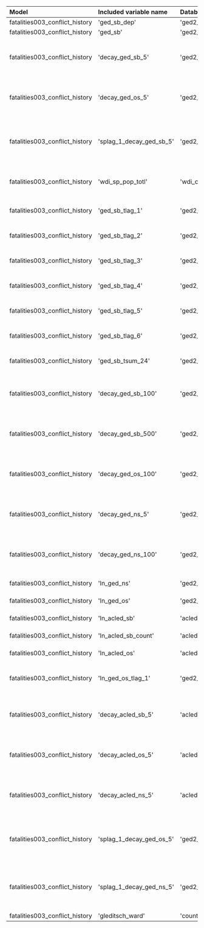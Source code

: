| Model                          | Included variable name   | Database variable name          | Transformations                                                                                                                     |
|:-------------------------------|:-------------------------|:--------------------------------|:------------------------------------------------------------------------------------------------------------------------------------|
| fatalities003_conflict_history | 'ged_sb_dep'             | 'ged2_cm.ged_sb_best_sum_nokgi' | ["'missing.fill'"]                                                                                                                  |
| fatalities003_conflict_history | 'ged_sb'                 | 'ged2_cm.ged_sb_best_sum_nokgi' | ["'missing.fill'"]                                                                                                                  |
| fatalities003_conflict_history | 'decay_ged_sb_5'         | 'ged2_cm.ged_sb_best_sum_nokgi' | ["'missing.replace_na'", "'temporal.decay'", "'temporal.time_since'", "'bool.gte'", "'missing.replace_na'"]                         |
| fatalities003_conflict_history | 'decay_ged_os_5'         | 'ged2_cm.ged_os_best_sum_nokgi' | ["'missing.replace_na'", "'temporal.decay'", "'temporal.time_since'", "'bool.gte'", "'missing.replace_na'"]                         |
| fatalities003_conflict_history | 'splag_1_decay_ged_sb_5' | 'ged2_cm.ged_sb_best_sum_nokgi' | ["'missing.replace_na'", "'spatial.countrylag'", "'temporal.decay'", "'temporal.time_since'", "'bool.gte'", "'missing.replace_na'"] |
| fatalities003_conflict_history | 'wdi_sp_pop_totl'        | 'wdi_cy.wdi_sp_pop_totl'        | ["'missing.replace_na'", "'missing.fill'", "'temporal.tlag'", "'missing.fill'"]                                                     |
| fatalities003_conflict_history | 'ged_sb_tlag_1'          | 'ged2_cm.ged_sb_best_sum_nokgi' | ["'missing.replace_na'", "'missing.fill'", "'temporal.tlag'"]                                                                       |
| fatalities003_conflict_history | 'ged_sb_tlag_2'          | 'ged2_cm.ged_sb_best_sum_nokgi' | ["'missing.replace_na'", "'missing.fill'", "'temporal.tlag'"]                                                                       |
| fatalities003_conflict_history | 'ged_sb_tlag_3'          | 'ged2_cm.ged_sb_best_sum_nokgi' | ["'missing.replace_na'", "'missing.fill'", "'temporal.tlag'"]                                                                       |
| fatalities003_conflict_history | 'ged_sb_tlag_4'          | 'ged2_cm.ged_sb_best_sum_nokgi' | ["'missing.replace_na'", "'missing.fill'", "'temporal.tlag'"]                                                                       |
| fatalities003_conflict_history | 'ged_sb_tlag_5'          | 'ged2_cm.ged_sb_best_sum_nokgi' | ["'missing.replace_na'", "'missing.fill'", "'temporal.tlag'"]                                                                       |
| fatalities003_conflict_history | 'ged_sb_tlag_6'          | 'ged2_cm.ged_sb_best_sum_nokgi' | ["'missing.replace_na'", "'missing.fill'", "'temporal.tlag'"]                                                                       |
| fatalities003_conflict_history | 'ged_sb_tsum_24'         | 'ged2_cm.ged_sb_best_sum_nokgi' | ["'missing.replace_na'", "'temporal.moving_sum'", "'missing.replace_na'"]                                                           |
| fatalities003_conflict_history | 'decay_ged_sb_100'       | 'ged2_cm.ged_sb_best_sum_nokgi' | ["'missing.replace_na'", "'temporal.decay'", "'temporal.time_since'", "'bool.gte'", "'missing.replace_na'"]                         |
| fatalities003_conflict_history | 'decay_ged_sb_500'       | 'ged2_cm.ged_sb_best_sum_nokgi' | ["'missing.replace_na'", "'temporal.decay'", "'temporal.time_since'", "'bool.gte'", "'missing.replace_na'"]                         |
| fatalities003_conflict_history | 'decay_ged_os_100'       | 'ged2_cm.ged_os_best_sum_nokgi' | ["'missing.replace_na'", "'temporal.decay'", "'temporal.time_since'", "'bool.gte'", "'missing.replace_na'"]                         |
| fatalities003_conflict_history | 'decay_ged_ns_5'         | 'ged2_cm.ged_ns_best_sum_nokgi' | ["'missing.replace_na'", "'temporal.decay'", "'temporal.time_since'", "'bool.gte'", "'missing.replace_na'"]                         |
| fatalities003_conflict_history | 'decay_ged_ns_100'       | 'ged2_cm.ged_ns_best_sum_nokgi' | ["'missing.replace_na'", "'temporal.decay'", "'temporal.time_since'", "'bool.gte'", "'missing.replace_na'"]                         |
| fatalities003_conflict_history | 'ln_ged_ns'              | 'ged2_cm.ged_ns_best_sum_nokgi' | ["'missing.replace_na'", "'missing.fill'", "'ops.ln'"]                                                                              |
| fatalities003_conflict_history | 'ln_ged_os'              | 'ged2_cm.ged_os_best_sum_nokgi' | ["'missing.replace_na'", "'missing.fill'", "'ops.ln'"]                                                                              |
| fatalities003_conflict_history | 'ln_acled_sb'            | 'acled2_cm.acled_sb_fat'        | ["'missing.replace_na'", "'missing.fill'", "'ops.ln'"]                                                                              |
| fatalities003_conflict_history | 'ln_acled_sb_count'      | 'acled2_cm.acled_sb_count'      | ["'missing.replace_na'", "'missing.fill'", "'ops.ln'"]                                                                              |
| fatalities003_conflict_history | 'ln_acled_os'            | 'acled2_cm.acled_os_fat'        | ["'missing.replace_na'", "'missing.fill'", "'ops.ln'"]                                                                              |
| fatalities003_conflict_history | 'ln_ged_os_tlag_1'       | 'ged2_cm.ged_os_best_sum_nokgi' | ["'missing.replace_na'", "'missing.fill'", "'temporal.tlag'", "'missing.fill'", "'ops.ln'"]                                         |
| fatalities003_conflict_history | 'decay_acled_sb_5'       | 'acled2_cm.acled_sb_fat'        | ["'missing.replace_na'", "'temporal.decay'", "'temporal.time_since'", "'bool.gte'", "'missing.replace_na'"]                         |
| fatalities003_conflict_history | 'decay_acled_os_5'       | 'acled2_cm.acled_os_fat'        | ["'missing.replace_na'", "'temporal.decay'", "'temporal.time_since'", "'bool.gte'", "'missing.replace_na'"]                         |
| fatalities003_conflict_history | 'decay_acled_ns_5'       | 'acled2_cm.acled_ns_fat'        | ["'missing.replace_na'", "'temporal.decay'", "'temporal.time_since'", "'bool.gte'", "'missing.replace_na'"]                         |
| fatalities003_conflict_history | 'splag_1_decay_ged_os_5' | 'ged2_cm.ged_os_best_sum_nokgi' | ["'missing.replace_na'", "'spatial.countrylag'", "'temporal.decay'", "'temporal.time_since'", "'bool.gte'", "'missing.replace_na'"] |
| fatalities003_conflict_history | 'splag_1_decay_ged_ns_5' | 'ged2_cm.ged_ns_best_sum_nokgi' | ["'missing.replace_na'", "'spatial.countrylag'", "'temporal.decay'", "'temporal.time_since'", "'bool.gte'", "'missing.replace_na'"] |
| fatalities003_conflict_history | 'gleditsch_ward'         | 'country.gwcode'                | []                                                                                                                                  |